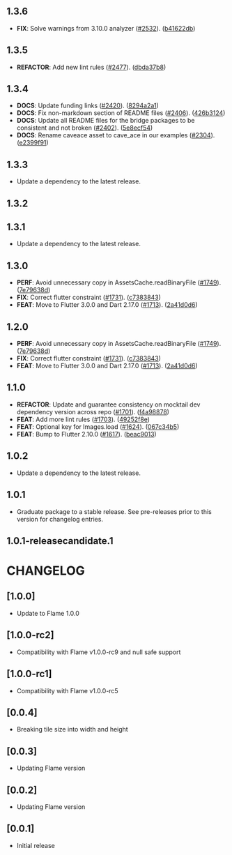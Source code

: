 ## 1.3.6

 - **FIX**: Solve warnings from 3.10.0 analyzer ([#2532](https://github.com/flame-engine/flame/issues/2532)). ([b41622db](https://github.com/flame-engine/flame/commit/b41622db8faa7559328f83f8f1d93ec4c6386961))

## 1.3.5

 - **REFACTOR**: Add new lint rules ([#2477](https://github.com/flame-engine/flame/issues/2477)). ([dbda37b8](https://github.com/flame-engine/flame/commit/dbda37b81a9a7411559a6ba919ffbda6018b85c2))

## 1.3.4

 - **DOCS**: Update funding links ([#2420](https://github.com/flame-engine/flame/issues/2420)). ([8294a2a1](https://github.com/flame-engine/flame/commit/8294a2a15638c504aa2b77f967f5963af1f23c2c))
 - **DOCS**: Fix non-markdown section of README files ([#2406](https://github.com/flame-engine/flame/issues/2406)). ([426b3124](https://github.com/flame-engine/flame/commit/426b3124022e567633c76b80eb389ebce1772ca3))
 - **DOCS**: Update all README files for the bridge packages to be consistent and not broken ([#2402](https://github.com/flame-engine/flame/issues/2402)). ([5e8ecf54](https://github.com/flame-engine/flame/commit/5e8ecf5450688b1287368b3fbc7b0e718a29fce4))
 - **DOCS**: Rename caveace asset to cave_ace in our examples ([#2304](https://github.com/flame-engine/flame/issues/2304)). ([e2399f91](https://github.com/flame-engine/flame/commit/e2399f91e3ce39da8db9ae2b9622c8a6050b94b9))

## 1.3.3

 - Update a dependency to the latest release.

## 1.3.2

## 1.3.1

 - Update a dependency to the latest release.

## 1.3.0

 - **PERF**: Avoid unnecessary copy in AssetsCache.readBinaryFile ([#1749](https://github.com/flame-engine/flame/issues/1749)). ([7e79638d](https://github.com/flame-engine/flame/commit/7e79638dd577cb07d55402d4e862de08ce832b85))
 - **FIX**: Correct flutter constraint ([#1731](https://github.com/flame-engine/flame/issues/1731)). ([c7383843](https://github.com/flame-engine/flame/commit/c738384314a1a5c3695d1c3adaebcb59604df83a))
 - **FEAT**: Move to Flutter 3.0.0 and Dart 2.17.0 ([#1713](https://github.com/flame-engine/flame/issues/1713)). ([2a41d0d6](https://github.com/flame-engine/flame/commit/2a41d0d683391194b7209c47bde91199ab7a663e))

## 1.2.0

 - **PERF**: Avoid unnecessary copy in AssetsCache.readBinaryFile ([#1749](https://github.com/flame-engine/flame/issues/1749)). ([7e79638d](https://github.com/flame-engine/flame/commit/7e79638dd577cb07d55402d4e862de08ce832b85))
 - **FIX**: Correct flutter constraint ([#1731](https://github.com/flame-engine/flame/issues/1731)). ([c7383843](https://github.com/flame-engine/flame/commit/c738384314a1a5c3695d1c3adaebcb59604df83a))
 - **FEAT**: Move to Flutter 3.0.0 and Dart 2.17.0 ([#1713](https://github.com/flame-engine/flame/issues/1713)). ([2a41d0d6](https://github.com/flame-engine/flame/commit/2a41d0d683391194b7209c47bde91199ab7a663e))

## 1.1.0

 - **REFACTOR**: Update and guarantee consistency on mocktail dev dependency version across repo ([#1701](https://github.com/flame-engine/flame/issues/1701)). ([f4a98878](https://github.com/flame-engine/flame/commit/f4a98878062dbd4fe8238a8b014e6be3e528c5d8))
 - **FEAT**: Add more lint rules ([#1703](https://github.com/flame-engine/flame/issues/1703)). ([49252f8e](https://github.com/flame-engine/flame/commit/49252f8ef29aa6b77144dcb97c24346f2f39380b))
 - **FEAT**: Optional key for Images.load ([#1624](https://github.com/flame-engine/flame/issues/1624)). ([067c34b5](https://github.com/flame-engine/flame/commit/067c34b5f29e1a9bd51861d872092ae5ee0a551f))
 - **FEAT**: Bump to Flutter 2.10.0 ([#1617](https://github.com/flame-engine/flame/issues/1617)). ([beac9013](https://github.com/flame-engine/flame/commit/beac901313456cf0b39b6f4e6459f0feed183614))

## 1.0.2

 - Update a dependency to the latest release.

## 1.0.1

 - Graduate package to a stable release. See pre-releases prior to this version for changelog entries.

## 1.0.1-releasecandidate.1

# CHANGELOG

## [1.0.0]

 * Update to Flame 1.0.0

## [1.0.0-rc2]

 * Compatibility with Flame v1.0.0-rc9 and null safe support

## [1.0.0-rc1]

 * Compatibility with Flame v1.0.0-rc5

## [0.0.4]

 * Breaking tile size into width and height

## [0.0.3]

 * Updating Flame version

## [0.0.2]

 * Updating Flame version

## [0.0.1]

 * Initial release
